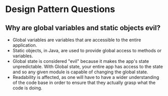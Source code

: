 # Design Pattern Questions

## Why are global variables and static objects evil?
- Global variables are variables that are accessible to the entire application.
- Static objects, in Java, are used to provide global access to methods or variables.
- Global state is considered "evil" because it makes the app's state unpredictable.
With Global state, your entire app has access to the state and so any given module
is capable of changing the global state.
- Readability is affected, as one will have to have a wider understanding of the code
base in order to ensure that they actually grasp what the code is doing.
